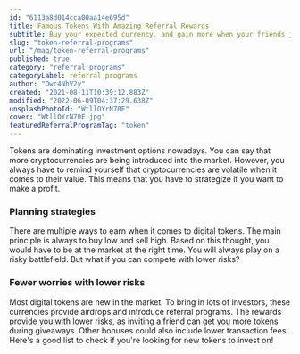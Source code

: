```yaml
---
id: "6113a8d014cca00aa14e695d"
title: Famous Tokens With Amazing Referral Rewards
subtitle: Buy your expected currency, and gain more when your friends join!
slug: "token-referral-programs"
url: "/mag/token-referral-programs"
published: true
category: "referral programs"
categoryLabel: referral programs
author: "Owc4NhV2y"
created: "2021-08-11T10:39:12.883Z"
modified: "2022-06-09T04:37:29.638Z"
unsplashPhotoId: "WtllOYrN70E"
cover: "WtllOYrN70E.jpg"
featuredReferralProgramTag: "token"
---
```

Tokens are dominating investment options nowadays. You can say that more cryptocurrencies are being introduced into the market. However, you always have to remind yourself that cryptocurrencies are volatile when it comes to their value. This means that you have to strategize if you want to make a profit.

### **Planning strategies**

There are multiple ways to earn when it comes to digital tokens. The main principle is always to buy low and sell high. Based on this thought, you would have to be at the market at the right time. You will always play on a risky battlefield. But what if you can compete with lower risks?

### **Fewer worries with lower risks**

Most digital tokens are new in the market. To bring in lots of investors, these currencies provide airdrops and introduce referral programs. The rewards provide you with lower risks, as inviting a friend can get you more tokens during giveaways. Other bonuses could also include lower transaction fees. Here's a good list to check if you're looking for new tokens to invest on!